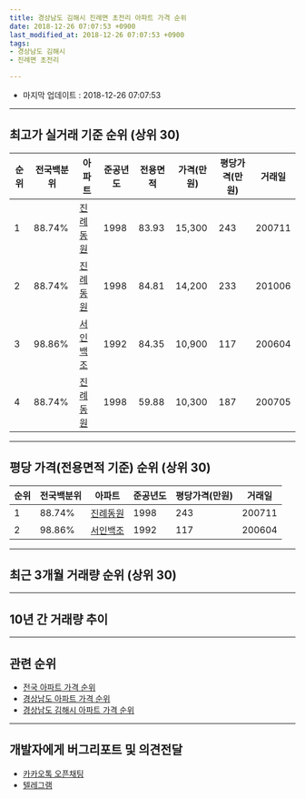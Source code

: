 ```yaml
---
title: 경상남도 김해시 진례면 초전리 아파트 가격 순위
date: 2018-12-26 07:07:53 +0900
last_modified_at: 2018-12-26 07:07:53 +0900
tags:
- 경상남도 김해시
- 진례면 초전리

---
```


* 마지막 업데이트 : 2018-12-26 07:07:53

---

## 최고가 실거래 기준 순위 (상위 30)


|순위|전국백분위|아파트|준공년도|전용면적|가격(만원)|평당가격(만원)|거래일|
|---|---|---|---|---|---|---|---|
|1|88.74%|[진례동원](https://search.naver.com/search.naver?query=%EA%B2%BD%EC%83%81%EB%82%A8%EB%8F%84+%EA%B9%80%ED%95%B4%EC%8B%9C+%EC%A7%84%EB%A1%80%EB%A9%B4+%EC%B4%88%EC%A0%84%EB%A6%AC+%EC%A7%84%EB%A1%80%EB%8F%99%EC%9B%90)|1998|83.93|15,300|243|200711|
|2|88.74%|[진례동원](https://search.naver.com/search.naver?query=%EA%B2%BD%EC%83%81%EB%82%A8%EB%8F%84+%EA%B9%80%ED%95%B4%EC%8B%9C+%EC%A7%84%EB%A1%80%EB%A9%B4+%EC%B4%88%EC%A0%84%EB%A6%AC+%EC%A7%84%EB%A1%80%EB%8F%99%EC%9B%90)|1998|84.81|14,200|233|201006|
|3|98.86%|[서인백조](https://search.naver.com/search.naver?query=%EA%B2%BD%EC%83%81%EB%82%A8%EB%8F%84+%EA%B9%80%ED%95%B4%EC%8B%9C+%EC%A7%84%EB%A1%80%EB%A9%B4+%EC%B4%88%EC%A0%84%EB%A6%AC+%EC%84%9C%EC%9D%B8%EB%B0%B1%EC%A1%B0)|1992|84.35|10,900|117|200604|
|4|88.74%|[진례동원](https://search.naver.com/search.naver?query=%EA%B2%BD%EC%83%81%EB%82%A8%EB%8F%84+%EA%B9%80%ED%95%B4%EC%8B%9C+%EC%A7%84%EB%A1%80%EB%A9%B4+%EC%B4%88%EC%A0%84%EB%A6%AC+%EC%A7%84%EB%A1%80%EB%8F%99%EC%9B%90)|1998|59.88|10,300|187|200705|


---

## 평당 가격(전용면적 기준) 순위 (상위 30)


|순위|전국백분위|아파트|준공년도|평당가격(만원)|거래일|
|---|---|---|---|---|---|
|1|88.74%|[진례동원](https://search.naver.com/search.naver?query=%EA%B2%BD%EC%83%81%EB%82%A8%EB%8F%84+%EA%B9%80%ED%95%B4%EC%8B%9C+%EC%A7%84%EB%A1%80%EB%A9%B4+%EC%B4%88%EC%A0%84%EB%A6%AC+%EC%A7%84%EB%A1%80%EB%8F%99%EC%9B%90)|1998|243|200711|
|2|98.86%|[서인백조](https://search.naver.com/search.naver?query=%EA%B2%BD%EC%83%81%EB%82%A8%EB%8F%84+%EA%B9%80%ED%95%B4%EC%8B%9C+%EC%A7%84%EB%A1%80%EB%A9%B4+%EC%B4%88%EC%A0%84%EB%A6%AC+%EC%84%9C%EC%9D%B8%EB%B0%B1%EC%A1%B0)|1992|117|200604|


---

## 최근 3개월 거래량 순위 (상위 30)


<div style="width:100%;">
    <canvas id="deal_count_ranking" height="250"></canvas>
</div>


<script>
new Chart(document.getElementById("deal_count_ranking"), {
    type: 'horizontalBar',
    data: {
        labels: ['진례동원'],
        datasets: [{
            label: '실거래 수',
            data: [2],
            borderColor: "rgba(255, 0, 128, 1)",
            backgroundColor: "rgba(255, 0, 128, 0.5)",
            fill: false,
        }]
    },
    options: {
        responsive: true,
        title: {
            display: true,
            text: '최근 3개월 거래량 순위'
        },
        tooltips: {
            mode: 'index',
            intersect: false,
            callbacks: {
                title: function(tooltipItems, data) {
                    return "실거래 수:";
                },
                label: function(tooltipItem, data) {
                    return data.labels[tooltipItem.index] + ": " + tooltipItem.xLabel;
                }
            }
        },
        hover: {
            mode: 'nearest',
            intersect: true
        },
        scales: {
            xAxes: [{
                display: true,
                scaleLabel: {
                    display: true,
                    labelString: '실거래 수'
                },
                ticks: {
                    suggestedMin: 0,
                }
            }],
            yAxes: [{
                display: true,
                ticks: {
                    autoSkip: false,
                    callback: function(value, index, values) {
                        if (value.length > 15)
                            return value.substr(0, 13) + "...";
                        else
                            return value;
                    }
                },
                scaleLabel: {
                    display: false,
                }
            }]
        }
    }
});

</script>


---

## 10년 간 거래량 추이


<div style="width:100%;">
    <canvas id="deal_progress" height="250"></canvas>
</div>

<script>
new Chart(document.getElementById("deal_progress"), {
    type: 'line',
    data: {
        labels: ['200812','200901','200902','200903','200904','200905','200906','200907','200908','200909','200910','200911','200912','201001','201002','201003','201004','201005','201006','201007','201008','201009','201010','201011','201012','201101','201102','201103','201104','201105','201106','201107','201108','201109','201110','201111','201112','201201','201202','201203','201204','201205','201206','201207','201208','201209','201210','201211','201212','201301','201302','201303','201304','201305','201306','201307','201308','201309','201310','201311','201312','201401','201402','201403','201404','201405','201406','201407','201408','201409','201410','201411','201412','201501','201502','201503','201504','201505','201506','201507','201508','201509','201510','201511','201512','201601','201602','201603','201604','201605','201606','201607','201608','201609','201610','201611','201612','201701','201702','201703','201704','201705','201706','201707','201708','201709','201710','201711','201712','201801','201802','201803','201804','201805','201806','201807','201808','201809','201810','201811','201812'],
        datasets: [{
            label: '실거래 수',
            pointRadius: 1,
            data: [0, 0, 2, 1, 0, 0, 4, 1, 1, 3, 1, 1, 1, 0, 2, 4, 4, 1, 2, 3, 3, 1, 4, 3, 1, 4, 3, 1, 3, 2, 1, 4, 2, 1, 0, 2, 3, 1, 1, 3, 4, 0, 1, 1, 0, 2, 3, 4, 1, 1, 3, 0, 0, 3, 2, 0, 1, 2, 1, 4, 5, 1, 0, 2, 1, 1, 1, 1, 0, 0, 3, 2, 0, 1, 1, 1, 1, 0, 2, 2, 2, 2, 3, 1, 0, 1, 1, 0, 0, 2, 1, 1, 2, 3, 0, 1, 0, 0, 0, 2, 2, 1, 1, 2, 0, 2, 0, 0, 1, 0, 0, 2, 0, 0, 0, 1, 1, 0, 2, 0, 0],
            borderColor: "rgba(255, 201, 14, 1)",
            backgroundColor: "rgba(255, 201, 14, 0.5)",
            fill: true,
        }]
    },
    options: {
        responsive: true,
        title: {
            display: true,
            text: '10년간 거래량 추이'
        },
        tooltips: {
            mode: 'index',
            intersect: false,
        },
        hover: {
            mode: 'nearest',
            intersect: true
        },
        scales: {
            xAxes: [{
                display: true,
                scaleLabel: {
                    display: true,
                    labelString: '년/월'
                }
            }],
            yAxes: [{
                display: true,
                ticks: {
                    suggestedMin: 0,
                },
                scaleLabel: {
                    display: true,
                    labelString: '실거래 수'
                }
            }]
        }
    }
});

</script>


---

## 관련 순위

- [전국 아파트 가격 순위](https://inasie.github.io/apt-ranking/전국)
- [경상남도 아파트 가격 순위](https://inasie.github.io/apt-ranking/경상남도)
- [경상남도 김해시 아파트 가격 순위](https://inasie.github.io/apt-ranking/경상남도-김해시)


---

## 개발자에게 버그리포트 및 의견전달

- [카카오톡 오픈채팅](https://open.kakao.com/o/gLJUAP4)
- [텔레그램](https://t.me/inasie)

